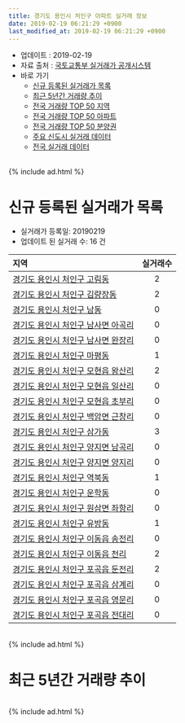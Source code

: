 ```yaml
---
title: 경기도 용인시 처인구 아파트 실거래 정보
date: 2019-02-19 06:21:29 +0900
last_modified_at: 2019-02-19 06:21:29 +0900
---
```


* 업데이트 : 2019-02-19
* 자료 출처 : [국토교통부 실거래가 공개시스템](http://rt.molit.go.kr)
* 바로 가기
    * [신규 등록된 실거래가 목록](#신규-등록된-실거래가-목록)
    * [최근 5년간 거래량 추이](#최근-5년간-거래량-추이)
    * [전국 거래량 TOP 50 지역](https://ayogom.github.io/apt-trade-info/최근-3개월-전국에서-가장-거래가-많이-발생한-지역)
    * [전국 거래량 TOP 50 아파트](https://ayogom.github.io/apt-trade-info/최근-3개월-전국에서-가장-거래가-많이-발생한-아파트)
    * [전국 거래량 TOP 50 분양권](https://ayogom.github.io/apt-trade-info/최근-3개월-전국에서-가장-거래가-많이-발생한-분양권)
    * [주요 신도시 실거래 데이터](https://ayogom.github.io/apt-trade-info/주요-신도시)
    * [전국 실거래 데이터](https://ayogom.github.io/apt-trade-info/전국)

<br>
{% include ad.html %}
<br>

# 신규 등록된 실거래가 목록
* 실거래가 등록일: 20190219
* 업데이트 된 실거래 수: 16 건


|지역|실거래수|
|:---|:---:|
|[경기도 용인시 처인구 고림동](https://ayogom.github.io/apt-trade-info/경기도-용인시-처인구-고림동)|2|
|[경기도 용인시 처인구 김량장동](https://ayogom.github.io/apt-trade-info/경기도-용인시-처인구-김량장동)|2|
|[경기도 용인시 처인구 남동](https://ayogom.github.io/apt-trade-info/경기도-용인시-처인구-남동)|0|
|[경기도 용인시 처인구 남사면 아곡리](https://ayogom.github.io/apt-trade-info/경기도-용인시-처인구-남사면-아곡리)|0|
|[경기도 용인시 처인구 남사면 완장리](https://ayogom.github.io/apt-trade-info/경기도-용인시-처인구-남사면-완장리)|0|
|[경기도 용인시 처인구 마평동](https://ayogom.github.io/apt-trade-info/경기도-용인시-처인구-마평동)|1|
|[경기도 용인시 처인구 모현읍 왕산리](https://ayogom.github.io/apt-trade-info/경기도-용인시-처인구-모현읍-왕산리)|2|
|[경기도 용인시 처인구 모현읍 일산리](https://ayogom.github.io/apt-trade-info/경기도-용인시-처인구-모현읍-일산리)|0|
|[경기도 용인시 처인구 모현읍 초부리](https://ayogom.github.io/apt-trade-info/경기도-용인시-처인구-모현읍-초부리)|0|
|[경기도 용인시 처인구 백암면 근창리](https://ayogom.github.io/apt-trade-info/경기도-용인시-처인구-백암면-근창리)|0|
|[경기도 용인시 처인구 삼가동](https://ayogom.github.io/apt-trade-info/경기도-용인시-처인구-삼가동)|3|
|[경기도 용인시 처인구 양지면 남곡리](https://ayogom.github.io/apt-trade-info/경기도-용인시-처인구-양지면-남곡리)|0|
|[경기도 용인시 처인구 양지면 양지리](https://ayogom.github.io/apt-trade-info/경기도-용인시-처인구-양지면-양지리)|0|
|[경기도 용인시 처인구 역북동](https://ayogom.github.io/apt-trade-info/경기도-용인시-처인구-역북동)|1|
|[경기도 용인시 처인구 운학동](https://ayogom.github.io/apt-trade-info/경기도-용인시-처인구-운학동)|0|
|[경기도 용인시 처인구 원삼면 좌항리](https://ayogom.github.io/apt-trade-info/경기도-용인시-처인구-원삼면-좌항리)|0|
|[경기도 용인시 처인구 유방동](https://ayogom.github.io/apt-trade-info/경기도-용인시-처인구-유방동)|1|
|[경기도 용인시 처인구 이동읍 송전리](https://ayogom.github.io/apt-trade-info/경기도-용인시-처인구-이동읍-송전리)|0|
|[경기도 용인시 처인구 이동읍 천리](https://ayogom.github.io/apt-trade-info/경기도-용인시-처인구-이동읍-천리)|2|
|[경기도 용인시 처인구 포곡읍 둔전리](https://ayogom.github.io/apt-trade-info/경기도-용인시-처인구-포곡읍-둔전리)|2|
|[경기도 용인시 처인구 포곡읍 삼계리](https://ayogom.github.io/apt-trade-info/경기도-용인시-처인구-포곡읍-삼계리)|0|
|[경기도 용인시 처인구 포곡읍 영문리](https://ayogom.github.io/apt-trade-info/경기도-용인시-처인구-포곡읍-영문리)|0|
|[경기도 용인시 처인구 포곡읍 전대리](https://ayogom.github.io/apt-trade-info/경기도-용인시-처인구-포곡읍-전대리)|0|


<br>
{% include ad.html %}
<br>

# 최근 5년간 거래량 추이


<div style="width:100%;">
    <canvas id="deal_progress" height="200"></canvas>
</div>

<script>
new Chart(document.getElementById("deal_progress"), {
    type: 'line',
    data: {
        labels: ['201402','201403','201404','201405','201406','201407','201408','201409','201410','201411','201412','201501','201502','201503','201504','201505','201506','201507','201508','201509','201510','201511','201512','201601','201602','201603','201604','201605','201606','201607','201608','201609','201610','201611','201612','201701','201702','201703','201704','201705','201706','201707','201708','201709','201710','201711','201712','201801','201802','201803','201804','201805','201806','201807','201808','201809','201810','201811','201812','201901','201902'],
        datasets: [{
            label: '매매',
            pointRadius: 1,
            data: [158, 192, 144, 127, 106, 126, 161, 190, 200, 157, 114, 161, 166, 279, 230, 176, 210, 194, 165, 160, 191, 134, 127, 149, 113, 168, 164, 165, 168, 164, 135, 153, 190, 107, 113, 93, 112, 181, 170, 128, 160, 143, 159, 163, 121, 127, 112, 244, 245, 292, 249, 293, 343, 339, 326, 360, 374, 181, 166, 190, 32],
            borderColor: "rgba(255, 201, 14, 1)",
            backgroundColor: "rgba(255, 201, 14, 0.5)",
            fill: false,
            lineTension: 0
        },{
            label: '전월세',
            pointRadius: 1,
            data: [178, 233, 190, 160, 180, 157, 141, 143, 126, 122, 108, 133, 111, 161, 120, 93, 85, 102, 94, 97, 134, 84, 108, 124, 133, 136, 117, 110, 97, 115, 125, 160, 145, 122, 79, 81, 121, 117, 102, 79, 108, 91, 84, 90, 90, 119, 123, 161, 122, 146, 118, 114, 131, 130, 119, 121, 133, 127, 98, 86, 16],
            borderColor: "rgba(0, 141, 185, 1)",
            backgroundColor: "rgba(0, 141, 185, 0.5)",
            fill: false,
            lineTension: 0
        }
        ]
    },
    options: {
        responsive: true,
        title: {
            display: false
        },
        tooltips: {
            mode: 'index',
            intersect: false
        },
        hover: {
            mode: 'nearest',
            intersect: true
        },
        scales: {
            xAxes: [{
                display: true,
                scaleLabel: {
                    display: true,
                    labelString: '년/월'
                }
            }],
            yAxes: [{
                display: true,
                ticks: {
                    suggestedMin: 0,
                },
                scaleLabel: {
                    display: true,
                    labelString: '실거래 수'
                }
            }]
        }
    }
});

</script>


<br>
{% include ad.html %}
<br>

